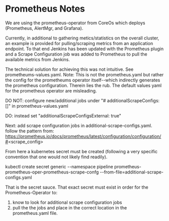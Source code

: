 # Prometheus Notes

We are using the prometheus-operator from CoreOs which deploys (Prometheus, AlertMgr, and Grafana).

Currently, in additional to gathering metics/statistics on the overall cluster, an example is provided for pulling/scraping metrics from an application endpoint.
To that end Jenkins has been updated with the Prometheus plugin and a Scrape Configuration job was added to Prometheus to pull the available metrics from Jenkins.

The technical solution for achieving this was not intuitive. See prometheums-values.yaml.
Note: This is not the prometheus.yaml but rather the config for the prometheums operator itself--which indirectly generates the prometheus configuration.
Therein lies the rub. The default values yaml for the prometheus operator are misleading.

DO NOT: configure new/additional jobs under "# additionalScrapeConfigs: []" in prometheus-values.yaml

DO: instead set "additionalScrapeConfigsExternal: true"

Next: add scrape configuration jobs in additional-scrape-configs.yaml. follow the pattern from:
https://prometheus.io/docs/prometheus/latest/configuration/configuration/#<scrape_config>

From here a kubernetes secret must be created (following a very specific convention that one would not likely find readily).

kubectl create secret generic --namespace pipeline prometheus-prometheus-oper-prometheus-scrape-confg --from-file=additional-scrape-configs.yaml

That is the secret sauce. That exact secret must exist in order for the Prometheus-Operator to:

1. know to look for additional scrape configuration jobs
2. pull the the jobs and place in the correct location in the prometheus.yaml file.

